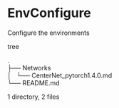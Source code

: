 # EnvConfigure
Configure  the environments

tree                                                                                                                                       

.   
├── Networks              
│   └── CenterNet_pytorch1.4.0.md  
└── README.md  

1 directory, 2 files
